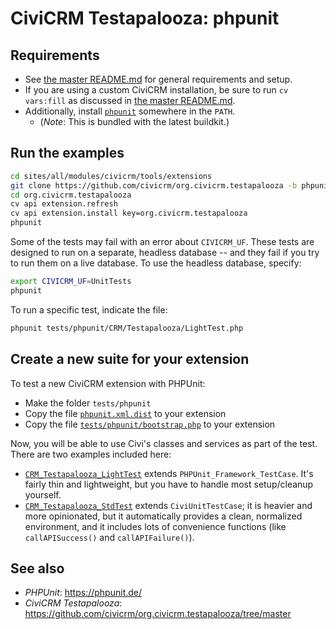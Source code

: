# CiviCRM Testapalooza: phpunit

## Requirements

 * See [the master README.md](https://github.com/civicrm/org.civicrm.testapalooza/blob/master/README.md)
   for general requirements and setup.
 * If you are using a custom CiviCRM installation, be sure to run `cv vars:fill`
   as discussed in [the master README.md](https://github.com/civicrm/org.civicrm.testapalooza/blob/master/README.md).
 * Additionally, install [`phpunit`](https://phpunit.de/) somewhere in the `PATH`.
   * (*Note*: This is bundled with the latest buildkit.)

## Run the examples

```bash
cd sites/all/modules/civicrm/tools/extensions
git clone https://github.com/civicrm/org.civicrm.testapalooza -b phpunit
cd org.civicrm.testapalooza
cv api extension.refresh
cv api extension.install key=org.civicrm.testapalooza
phpunit
```

Some of the tests may fail with an error about `CIVICRM_UF`.  These tests
are designed to run on a separate, headless database -- and they fail if you
try to run them on a live database.  To use the headless database, specify:

```bash
export CIVICRM_UF=UnitTests
phpunit
```

To run a specific test, indicate the file:

```bash
phpunit tests/phpunit/CRM/Testapalooza/LightTest.php
```

## Create a new suite for your extension

To test a new CiviCRM extension with PHPUnit:

 * Make the folder `tests/phpunit`
 * Copy the file [`phpunit.xml.dist`](phpunit.xml.dist) to your extension
 * Copy the file [`tests/phpunit/bootstrap.php`](tests/phpunit/bootstrap.php) to your extension

Now, you will be able to use Civi's classes and services as part of the test. There are two
examples included here:

  * [`CRM_Testapalooza_LightTest`](tests/phpunit/CRM/Testapalooza/LightTest.php) extends `PHPUnit_Framework_TestCase`.
    It's fairly thin and lightweight, but you have to handle most setup/cleanup yourself.
  * [`CRM_Testapalooza_StdTest`](tests/phpunit/CRM/Testapalooza/StdTest.php) extends `CiviUnitTestCase`; it
    is heavier and more opinionated, but it automatically provides a clean, normalized environment, and it includes
    lots of convenience functions (like `callAPISuccess()` and `callAPIFailure()`).

## See also

 * *PHPUnit*: https://phpunit.de/
 * *CiviCRM Testapalooza*: https://github.com/civicrm/org.civicrm.testapalooza/tree/master
